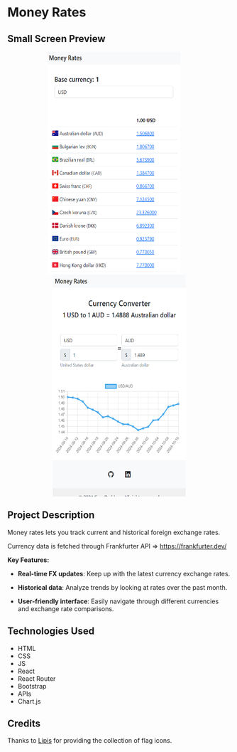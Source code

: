 # Money Rates

## Small Screen Preview
<p align="center">
  <img align="top" src="screenshots/Screenshot 2024-10-25 170200.png" width="300" height="500">&nbsp;&nbsp;&nbsp;&nbsp;&nbsp;&nbsp;
  <img align="top" src="screenshots/Screenshot 2024-10-10 163553.png" width="300" height="500">
</p>

## Project Description
Money rates lets you track current and historical foreign exchange rates.

Currency data is fetched through Frankfurter API => https://frankfurter.dev/

**Key Features:**

- **Real-time FX updates**: Keep up with the latest currency exchange rates.

- **Historical data**: Analyze trends by looking at rates over the past month.

- **User-friendly interface**: Easily navigate through different currencies and exchange rate comparisons.

## Technologies Used 
- HTML
- CSS
- JS
- React
- React Router
- Bootstrap
- APIs
- Chart.js

## Credits
Thanks to <a href="https://github.com/lipis">Lipis</a> for providing the collection of flag icons.

